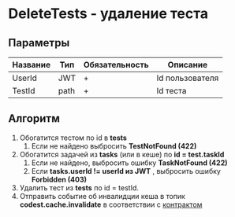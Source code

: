 # DeleteTests - удаление теста

## Параметры

| Название | Тип  | Обязательность | Описание        |
|----------|------|----------------|-----------------|
| UserId   | JWT  | +              | Id пользователя |
| TestId   | path | +              | Id теста        |

## Алгоритм
1. Обогатится тестом по id в **tests**
   1. Если не найдено выбросить **TestNotFound (422)**
1. Обогатится задачей из **tasks** (или в кеше) по **id = test.taskId**
   1. Если не найдено, выбросить ошибку **TaskNotFound (422)**
   2. Если **tasks.userId != userId из JWT** , выбросить ошибку **Forbidden (403)**
2. Удалить тест из **tests** по id = testId.
3. Отправить событие об инвалидции кеша в топик **codest.cache.invalidate** в cоответствии с [контрактом](../events/CacheInvalidateEvent.md)